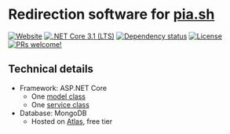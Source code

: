 # Redirection software for [pia.sh](https://pia.sh)

[![Website](https://img.shields.io/website?down_color=red&logo=heroku&style=flat-square&up_color=deepgreen&url=https%3A%2F%2Fpiash-redirect.herokuapp.com/)](https://piash-redirect.herokuapp.com/)
[![.NET Core 3.1 (LTS)](https://img.shields.io/badge/Core-v3.1%20(LTS)-5C2D91.svg?logo=.net&style=flat-square)](https://dotnet.microsoft.com/download/dotnet-core/3.1)
[![Dependency status](https://img.shields.io/librariesio/github/maacpiash/piash-redirect?logo=nuget&style=flat-square)](https://libraries.io/github/maacpiash/piash-redirect)
[![License](https://img.shields.io/github/license/maacpiash/piash-redirect?logo=open-source-initiative&style=flat-square)](https://github.com/maacpiash/piash-redirect/blob/master/LICENSE)
[![PRs welcome!](https://img.shields.io/badge/PRs-Welcome-3DA639.svg?logo=github&style=flat-square)](https://github.com/maacpiash/piash-redirect/compare)

## Technical details

- Framework: ASP.NET Core
  - One [model class](src/Shortcut.cs)
  - One [service class](src/ShortcutService.cs)
- Database: MongoDB
  - Hosted on [Atlas](https://www.mongodb.com/cloud/atlas), free tier
